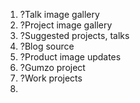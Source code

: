1. ?Talk image gallery
2. ?Project image gallery
3. ?Suggested projects, talks
4. ?Blog source
5. ?Product image updates
6. ?Gumzo project
7. ?Work projects
8.
